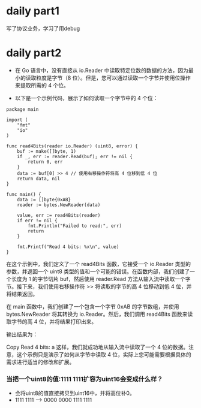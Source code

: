 # daily part1
写了协议业务，学习了用debug
# daily part2
* 在 Go 语言中，没有直接从 io.Reader 中读取特定位数的数据的方法，因为最小的读取粒度是字节（8 位）。但是，您可以通过读取一个字节并使用位操作来提取所需的 4 个位。

* 以下是一个示例代码，展示了如何读取一个字节中的 4 个位：
```
package main

import (
	"fmt"
	"io"
)

func read4Bits(reader io.Reader) (uint8, error) {
	buf := make([]byte, 1)
	if _, err := reader.Read(buf); err != nil {
		return 0, err
	}
	data := buf[0] >> 4 // 使用右移操作符将高 4 位移到低 4 位
	return data, nil
}

func main() {
	data := []byte{0xAB}
	reader := bytes.NewReader(data)

	value, err := read4Bits(reader)
	if err != nil {
		fmt.Println("Failed to read:", err)
		return
	}

	fmt.Printf("Read 4 bits: %x\n", value)
}
```
在这个示例中，我们定义了一个 read4Bits 函数，它接受一个 io.Reader 类型的参数，并返回一个 uint8 类型的值和一个可能的错误。在函数内部，我们创建了一个长度为 1 的字节切片 buf，然后使用 reader.Read 方法从输入流中读取一个字节。接下来，我们使用右移操作符 >> 将读取的字节的高 4 位移动到低 4 位，并将结果返回。

在 main 函数中，我们创建了一个包含一个字节 0xAB 的字节数组，并使用 bytes.NewReader 将其转换为 io.Reader。然后，我们调用 read4Bits 函数来读取字节的高 4 位，并将结果打印出来。

输出结果为：

Copy
Read 4 bits: a
这样，我们就成功地从输入流中读取了一个 4 位的数据。注意，这个示例只是演示了如何从字节中读取 4 位，实际上您可能需要根据具体的需求进行适当的修改和扩展。

### 当把一个uint8的值:1111 1111扩容为uint16会变成什么样？
* 会将uint8的值直接拷贝到uint16中，并将高位补0。
* 1111 1111 --> 0000 0000 1111 1111
